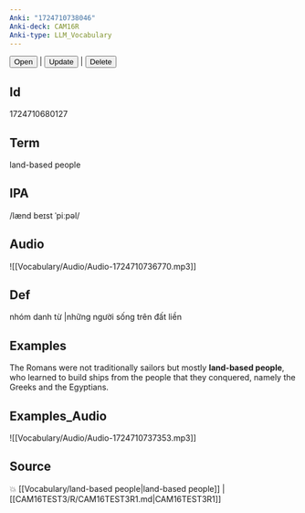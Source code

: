 ```yaml
---
Anki: "1724710738046"
Anki-deck: CAM16R
Anki-type: LLM_Vocabulary
---
```

<button class="anki-btn-open">Open</button> | <button class="anki-btn-update">Update</button> | <button class="anki-btn-delete">Delete</button>

## Id
1724710680127
## Term
land-based people
## IPA
 /lænd beɪst ˈpiːpəl/
## Audio
 ![[Vocabulary/Audio/Audio-1724710736770.mp3]]

## Def
 nhóm danh từ |những người sống trên đất liền 
## Examples
The Romans were not traditionally sailors but mostly **land-based people**, who learned to build ships from the people that they conquered, namely the Greeks and the Egyptians.

## Examples_Audio
![[Vocabulary/Audio/Audio-1724710737353.mp3]]
## Source
💥 [[Vocabulary/land-based people|land-based people]] |  [[CAM16TEST3/R/CAM16TEST3R1.md|CAM16TEST3R1]]